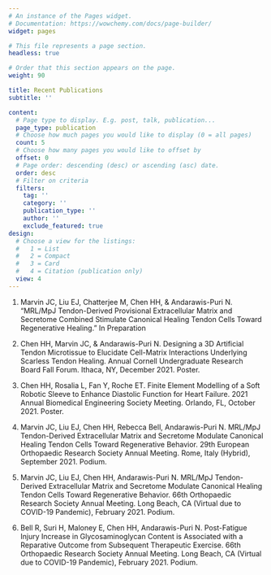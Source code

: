 ```yaml
---
# An instance of the Pages widget.
# Documentation: https://wowchemy.com/docs/page-builder/
widget: pages

# This file represents a page section.
headless: true

# Order that this section appears on the page.
weight: 90

title: Recent Publications
subtitle: ''

content:
  # Page type to display. E.g. post, talk, publication...
  page_type: publication
  # Choose how much pages you would like to display (0 = all pages)
  count: 5
  # Choose how many pages you would like to offset by
  offset: 0
  # Page order: descending (desc) or ascending (asc) date.
  order: desc
  # Filter on criteria
  filters:
    tag: ''
    category: ''
    publication_type: ''
    author: ''
    exclude_featured: true
design:
  # Choose a view for the listings:
  #   1 = List
  #   2 = Compact
  #   3 = Card
  #   4 = Citation (publication only)
  view: 4
---
```

1. Marvin JC, Liu EJ, Chatterjee M, Chen HH, & Andarawis-Puri N. “MRL/MpJ Tendon-Derived Provisional Extracellular
Matrix and Secretome Combined Stimulate Canonical Healing Tendon Cells Toward Regenerative Healing.” In Preparation

2. Chen HH, Marvin JC, & Andarawis-Puri N. Designing a 3D Artificial Tendon Microtissue to Elucidate Cell-Matrix
Interactions Underlying Scarless Tendon Healing. Annual Cornell Undergraduate Research Board Fall Forum. Ithaca, NY,
December 2021. Poster.

3. Chen HH, Rosalia L, Fan Y, Roche ET. Finite Element Modelling of a Soft Robotic Sleeve to Enhance Diastolic Function
for Heart Failure. 2021 Annual Biomedical Engineering Society Meeting. Orlando, FL, October 2021. Poster.

4. Marvin JC, Liu EJ, Chen HH, Rebecca Bell, Andarawis-Puri N. MRL/MpJ Tendon-Derived Extracellular Matrix and
Secretome Modulate Canonical Healing Tendon Cells Toward Regenerative Behavior. 29th European Orthopaedic Research
Society Annual Meeting. Rome, Italy (Hybrid), September 2021. Podium.

5. Marvin JC, Liu EJ, Chen HH, Andarawis-Puri N. MRL/MpJ Tendon-Derived Extracellular Matrix and Secretome Modulate
Canonical Healing Tendon Cells Toward Regenerative Behavior. 66th Orthopaedic Research Society Annual Meeting. Long
Beach, CA (Virtual due to COVID-19 Pandemic), February 2021. Podium.

6. Bell R, Suri H, Maloney E, Chen HH, Andarawis-Puri N. Post-Fatigue Injury Increase in Glycosaminoglycan Content is
Associated with a Reparative Outcome from Subsequent Therapeutic Exercise. 66th Orthopaedic Research Society Annual
Meeting. Long Beach, CA (Virtual due to COVID-19 Pandemic), February 2021. Podium.
